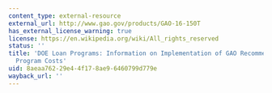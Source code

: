 ```yaml
---
content_type: external-resource
external_url: http://www.gao.gov/products/GAO-16-150T
has_external_license_warning: true
license: https://en.wikipedia.org/wiki/All_rights_reserved
status: ''
title: 'DOE Loan Programs: Information on Implementation of GAO Recommendations and
  Program Costs'
uid: 8aeaa762-29e4-4f17-8ae9-6460799d779e
wayback_url: ''
---
```

